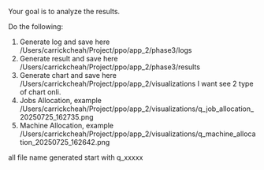 Your goal is to analyze the results.

Do the following:

1. Generate log and save here /Users/carrickcheah/Project/ppo/app_2/phase3/logs
2. Generate result and save here /Users/carrickcheah/Project/ppo/app_2/phase3/results
3. Generate chart and save here /Users/carrickcheah/Project/ppo/app_2/visualizations
I want see 2 type of chart onli. 
  1. Jobs Allocation, example /Users/carrickcheah/Project/ppo/app_2/visualizations/q_job_allocation_20250725_162735.png
  2. Machine Allocation, example /Users/carrickcheah/Project/ppo/app_2/visualizations/q_machine_allocation_20250725_162642.png


all file name generated start with q_xxxxx